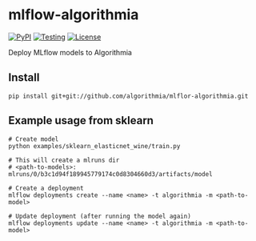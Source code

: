 # mlflow-algorithmia

[![PyPI](https://badge.fury.io/py/mlflow-algorithmia.svg)](https://pypi.org/project/mlflow-algorithmia/)
[![Testing](https://github.com/algorithmia/mlflow-algorithmia/workflows/test/badge.svg)](https://github.com/algorithmia/mlflow-algorithmia/actions)
[![License](http://img.shields.io/:license-Apache%202-blue.svg)](https://github.com/algorithmia/mlflow-algorithmia/blob/master/LICENSE.txt)

Deploy MLflow models to Algorithmia

## Install

```
pip install git+git://github.com/algorithmia/mlflor-algorithmia.git
```

## Example usage from sklearn

```
# Create model
python examples/sklearn_elasticnet_wine/train.py

# This will create a mlruns dir
# <path-to-models>: mlruns/0/b3c1d94f189945779174c0d8304660d3/artifacts/model

# Create a deployment
mlflow deployments create --name <name> -t algorithmia -m <path-to-model>

# Update deployment (after running the model again)
mlflow deployments update --name <name> -t algorithmia -m <path-to-model>
```
